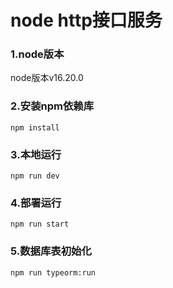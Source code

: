 # node http接口服务

### 1.node版本
node版本v16.20.0

### 2.安装npm依赖库
```
npm install
```

### 3.本地运行
```
npm run dev
```

### 4.部署运行
```
npm run start
```

### 5.数据库表初始化
```
npm run typeorm:run
```
